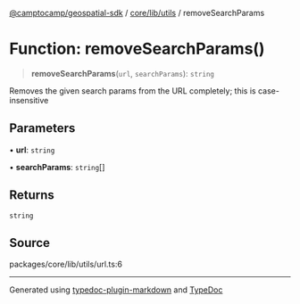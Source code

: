 [@camptocamp/geospatial-sdk](../../../../index.md) / [core/lib/utils](../index.md) / removeSearchParams

# Function: removeSearchParams()

> **removeSearchParams**(`url`, `searchParams`): `string`

Removes the given search params from the URL completely; this is case-insensitive

## Parameters

• **url**: `string`

• **searchParams**: `string`[]

## Returns

`string`

## Source

packages/core/lib/utils/url.ts:6

***

Generated using [typedoc-plugin-markdown](https://www.npmjs.com/package/typedoc-plugin-markdown) and [TypeDoc](https://typedoc.org/)
